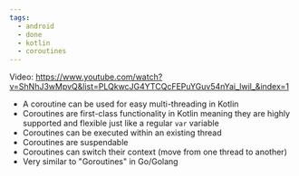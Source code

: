 ```yaml
---
tags:
  - android
  - done
  - kotlin
  - coroutines
---
```

Video: https://www.youtube.com/watch?v=ShNhJ3wMpvQ&list=PLQkwcJG4YTCQcFEPuYGuv54nYai_lwil_&index=1
- A coroutine can be used for easy multi-threading in Kotlin
- Coroutines are first-class functionality in Kotlin meaning they are highly supported and flexible just like a regular `var` variable
- Coroutines can be executed within an existing thread
- Coroutines are suspendable
- Coroutines can switch their context (move from one thread to another)
- Very similar to "Goroutines" in Go/Golang